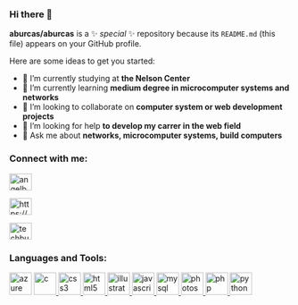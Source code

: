 ### Hi there 👋

**aburcas/aburcas** is a ✨ _special_ ✨ repository because its `README.md` (this file) appears on your GitHub profile.

Here are some ideas to get you started:

- 🔭 I’m currently studying at **the Nelson Center**
- 🌱 I’m currently learning **medium degree in microcomputer systems and networks**
- 👯 I’m looking to collaborate on **computer system or web development projects**
- 🤔 I’m looking for help **to develop my carrer in the web field**
- 💬 Ask me about **networks, microcomputer systems, build computers**

<h3 align="left">Connect with me:</h3>

<p align="left">
  
<a href="https://twitter.com/angelburby" target="blank"><img align="center" src="https://www.vectorlogo.zone/logos/twitter/twitter-tile.svg" alt="angelburby" height="30" width="40"></a>

<a href="https://linkedin.com/in/https://www.linkedin.com/in/angelburbanocastro/" target="blank"><img align="center" src="https://www.vectorlogo.zone/logos/linkedin/linkedin-tile.svg" alt="https://www.linkedin.com/in/angelburbanocastro/" height="30" width="40"/></a>

<a href="https://instagram.com/techburby" target="blank"><img align="center" src="https://raw.githubusercontent.com/rahuldkjain/github-profile-readme-generator/master/src/images/icons/Social/instagram.svg" alt="techburby" height="30" width="40" /></a>
</p>

<h3 align="left">Languages and Tools:</h3>

<p align="left">
<a href="https://azure.microsoft.com/es-es" target="_blank" rel="">
<img src="https://www.vectorlogo.zone/logos/microsoft_azure/microsoft_azure-icon.svg" alt="azure" width="40" height="40"/></a> 
<a href="https://www.cprogramming.com" target="_blank" rel=""> <img src="https://seeklogo.com/images/C/c-logo-43CE78FF9C-seeklogo.com.png" alt="c" width="40" height="40"/> </a>
<a href="https://developer.mozilla.org/es/docs/Web/CSS" target="_blank" rel="noreferrer"> <img src="https://www.vectorlogo.zone/logos/w3_css/w3_css-official.svg" alt="css3" width="40" height="40"/> </a>
<a href="https://developer.mozilla.org/es/docs/Web/HTML" target="_blank" rel="noreferrer"> <img src="https://www.vectorlogo.zone/logos/w3_html5/w3_html5-icon.svg" alt="html5" width="40" height="40"/> </a>
<a href="https://www.adobe.com/es/products/illustrator.html" target="_blank" rel="noreferrer"> <img src="https://www.vectorlogo.zone/logos/adobe_illustrator/adobe_illustrator-icon.svg" alt="illustrator" width="40" height="40"/> </a> 
<a href="https://developer.mozilla.org/es/docs/Web/JavaScript" target="_blank" rel="noreferrer"> <img src="https://www.vectorlogo.zone/logos/javascript/javascript-icon.svg" alt="javascript" width="40" height="40"/> </a>
<a href="https://www.mysql.com" target="_blank" rel="noreferrer"> <img src="https://www.vectorlogo.zone/logos/mysql/mysql-official.svg" alt="mysql" width="40" height="40"/> </a> 
<a href="https://www.adobe.com/es/products/photoshop.html" target="_blank" rel="noreferrer"> <img src="https://www.adobe.com/content/dam/acom/one-console/icons_rebrand/ps_appicon.svg" alt="photoshop" width="40" height="40"/> </a>
<a href="https://www.php.net/manual/es/intro-whatis.php" target="_blank" rel="noreferrer"> <img src="https://www.vectorlogo.zone/logos/php/php-icon.svg" alt="php" width="40" height="40"/> </a> 
<a href="https://www.python.org" target="_blank" rel="noreferrer"> <img src="https://www.vectorlogo.zone/logos/python/python-vertical.svg" alt="python" width="40" height="40"/> </a> </p>

